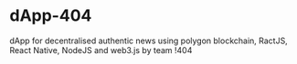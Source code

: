 # dApp-404
dApp for decentralised authentic news using polygon blockchain, RactJS, React Native, NodeJS and web3.js by team !404


